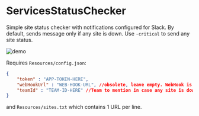 # ServicesStatusChecker

Simple site status checker with notifications configured for Slack.
By default, sends message only if any site is down. Use `-critical` to send any site status.

![demo](https://i.ibb.co/b5H8zg2/firefox-k-Abev-KSh-E6.png)

Requires `Resources/config.json`:
```json
{
	"token" : "APP-TOKEN-HERE",
	"webHookUrl" : "WEB-HOOK-URL", //obsolete, leave empty. WebHook is not able to customize sender's Name/Profile Pic.
	"teamId" : "TEAM-ID-HERE" //Team to mention in case any site is down.
}
```
and `Resources/sites.txt` which contains 1 URL per line.

